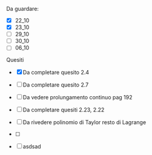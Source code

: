 
Da guardare:

- [x]  22_10
- [x] 23_10
- [ ] 29_10
- [ ] 30_10
- [ ] 06_10

Quesiti
- [x] Da completare quesito 2.4
- [ ] Da completare quesito 2.7
- [ ] Da vedere prolungamento continuo pag 192
- [ ] Da completare quesiti 2.23, 2.22
- [ ] Da rivedere polinomio di Taylor resto di Lagrange
- [ ] 


- [ ] asdsad
